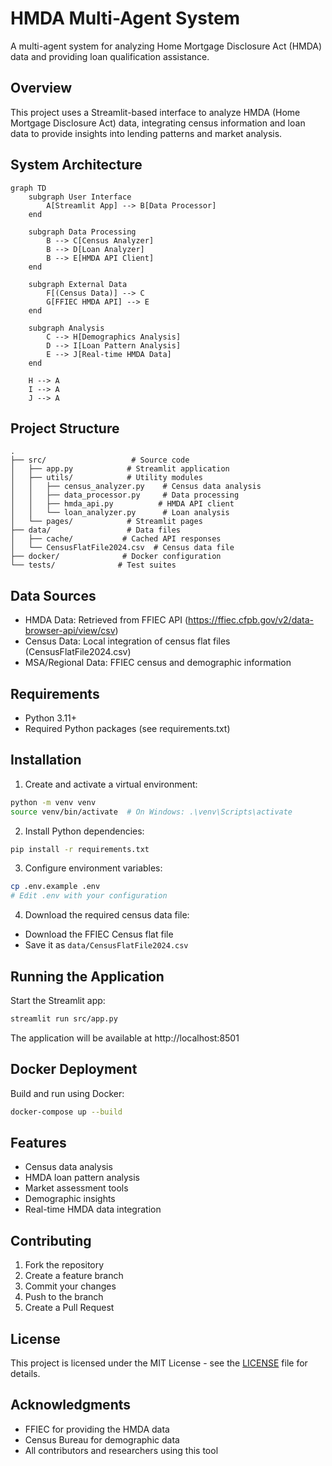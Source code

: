 # HMDA Multi-Agent System

A multi-agent system for analyzing Home Mortgage Disclosure Act (HMDA) data and providing loan qualification assistance.

## Overview

This project uses a Streamlit-based interface to analyze HMDA (Home Mortgage Disclosure Act) data, integrating census information and loan data to provide insights into lending patterns and market analysis.

## System Architecture

```mermaid
graph TD
    subgraph User Interface
        A[Streamlit App] --> B[Data Processor]
    end
    
    subgraph Data Processing
        B --> C[Census Analyzer]
        B --> D[Loan Analyzer]
        B --> E[HMDA API Client]
    end
    
    subgraph External Data
        F[(Census Data)] --> C
        G[FFIEC HMDA API] --> E
    end
    
    subgraph Analysis
        C --> H[Demographics Analysis]
        D --> I[Loan Pattern Analysis]
        E --> J[Real-time HMDA Data]
    end
    
    H --> A
    I --> A
    J --> A
```

## Project Structure

```
.
├── src/                   # Source code
│   ├── app.py            # Streamlit application
│   ├── utils/            # Utility modules
│   │   ├── census_analyzer.py    # Census data analysis
│   │   ├── data_processor.py     # Data processing
│   │   ├── hmda_api.py          # HMDA API client
│   │   └── loan_analyzer.py      # Loan analysis
│   └── pages/            # Streamlit pages
├── data/                 # Data files
│   ├── cache/           # Cached API responses
│   └── CensusFlatFile2024.csv  # Census data file
├── docker/              # Docker configuration
└── tests/              # Test suites
```

## Data Sources

- HMDA Data: Retrieved from FFIEC API (https://ffiec.cfpb.gov/v2/data-browser-api/view/csv)
- Census Data: Local integration of census flat files (CensusFlatFile2024.csv)
- MSA/Regional Data: FFIEC census and demographic information

## Requirements

- Python 3.11+
- Required Python packages (see requirements.txt)

## Installation

1. Create and activate a virtual environment:
```bash
python -m venv venv
source venv/bin/activate  # On Windows: .\venv\Scripts\activate
```

2. Install Python dependencies:
```bash
pip install -r requirements.txt
```

3. Configure environment variables:
```bash
cp .env.example .env
# Edit .env with your configuration
```

4. Download the required census data file:
- Download the FFIEC Census flat file
- Save it as `data/CensusFlatFile2024.csv`

## Running the Application

Start the Streamlit app:
```bash
streamlit run src/app.py
```

The application will be available at http://localhost:8501

## Docker Deployment

Build and run using Docker:
```bash
docker-compose up --build
```

## Features

- Census data analysis
- HMDA loan pattern analysis
- Market assessment tools
- Demographic insights
- Real-time HMDA data integration

## Contributing

1. Fork the repository
2. Create a feature branch
3. Commit your changes
4. Push to the branch
5. Create a Pull Request

## License

This project is licensed under the MIT License - see the [LICENSE](LICENSE) file for details.

## Acknowledgments

- FFIEC for providing the HMDA data
- Census Bureau for demographic data
- All contributors and researchers using this tool
